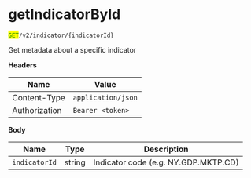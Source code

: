# getIndicatorById

<mark style="color:green;">`GET`</mark>`/v2/indicator/{indicatorId}`

Get metadata about a specific indicator

**Headers**

| Name          | Value              |
| ------------- | ------------------ |
| Content-Type  | `application/json` |
| Authorization | `Bearer <token>`   |

**Body**

| Name          | Type   | Description                          |
| ------------- | ------ | ------------------------------------ |
| `indicatorId` | string | Indicator code (e.g. NY.GDP.MKTP.CD) |

